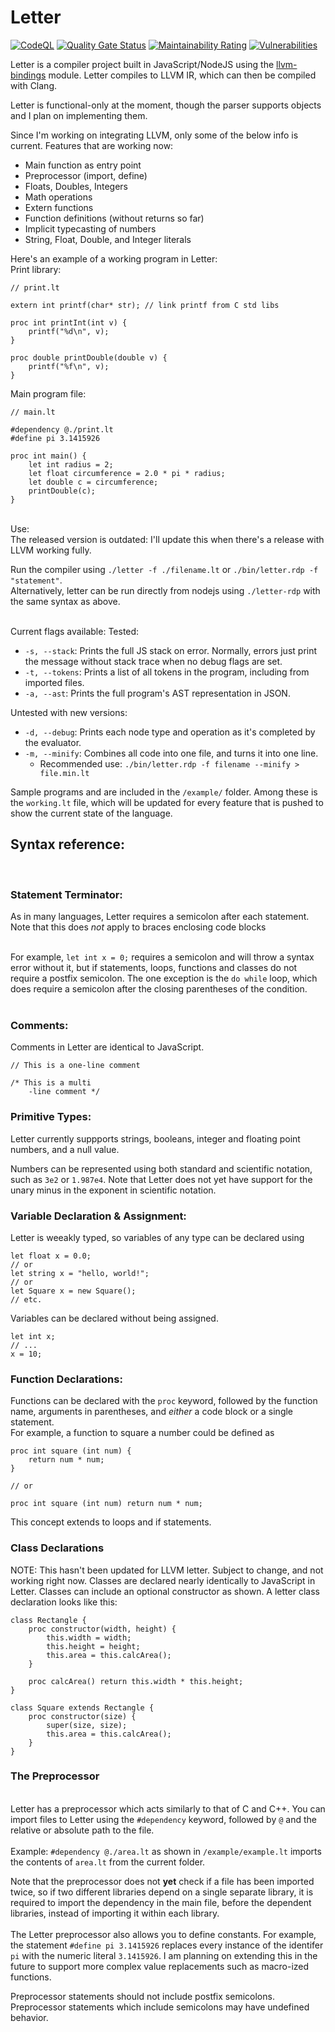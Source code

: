 # Letter
[![CodeQL](https://github.com/willothy/Letter/actions/workflows/codeql-analysis.yml/badge.svg?branch=main)](https://github.com/willothy/Letter/actions/workflows/codeql-analysis.yml)
[![Quality Gate Status](https://sonarcloud.io/api/project_badges/measure?project=willothy_Letter&metric=alert_status)](https://sonarcloud.io/summary/new_code?id=willothy_Letter)
[![Maintainability Rating](https://sonarcloud.io/api/project_badges/measure?project=willothy_Letter&metric=sqale_rating)](https://sonarcloud.io/summary/new_code?id=willothy_Letter)
[![Vulnerabilities](https://sonarcloud.io/api/project_badges/measure?project=willothy_Letter&metric=vulnerabilities)](https://sonarcloud.io/summary/new_code?id=willothy_Letter)

Letter is a compiler project built in JavaScript/NodeJS using the [llvm-bindings](https://github.com/ApsarasX/llvm-bindings) module. Letter compiles to LLVM IR, which can then be compiled with Clang.

Letter is functional-only at the moment, though the parser supports objects and I plan on implementing them.

Since I'm working on integrating LLVM, only some of the below info is current. 
Features that are working now: 
- Main function as entry point
- Preprocessor (import, define)
- Floats, Doubles, Integers
- Math operations
- Extern functions
- Function definitions (without returns so far)
- Implicit typecasting of numbers
- String, Float, Double, and Integer literals

Here's an example of a working program in Letter: <br>
Print library:
    
    // print.lt

    extern int printf(char* str); // link printf from C std libs

    proc int printInt(int v) {
        printf("%d\n", v);
    }

    proc double printDouble(double v) {
        printf("%f\n", v);
    }
Main program file:

    // main.lt

    #dependency @./print.lt
    #define pi 3.1415926

    proc int main() {
        let int radius = 2;
        let float circumference = 2.0 * pi * radius;
        let double c = circumference;
        printDouble(c);
    }

<br>
Use:<br>
The released version is outdated: I'll update this when there's a release with LLVM working fully.

Run the compiler using `./letter -f ./filename.lt` or `./bin/letter.rdp -f "statement"`.<br>
Alternatively, letter can be run directly from nodejs using `./letter-rdp` with the same syntax as above.<br>
<br>

Current flags available:
Tested:
- `-s, --stack`: Prints the full JS stack on error. Normally, errors just print the message without stack trace when no debug flags are set.
- `-t, --tokens`: Prints a list of all tokens in the program, including from imported files.
- `-a, --ast`: Prints the full program's AST representation in JSON.

Untested with new versions:
- `-d, --debug`: Prints each node type and operation as it's completed by the evaluator.
- `-m, --minify`: Combines all code into one file, and turns it into one line.
    - Recommended use: `./bin/letter.rdp -f filename --minify > file.min.lt`

Sample programs and are included in the `/example/` folder. Among these is the `working.lt` file, which will be updated for every feature that is pushed to show the current state of the language.<br>

## Syntax reference:
<br>

### Statement Terminator:
As in many languages, Letter requires a semicolon after each statement. Note that this does *not* apply to braces enclosing code blocks
<br><br>

For example, `let int x = 0;` requires a semicolon and will throw a syntax error without it, but if statements, loops, functions and classes do not require a postfix semicolon. The one exception is the `do while` loop, which does require a semicolon after the closing parentheses of the condition.
<br><br>

### Comments:
Comments in Letter are identical to JavaScript.

    // This is a one-line comment

    /* This is a multi
        -line comment */

### Primitive Types:
Letter currently suppports strings, booleans, integer and floating point numbers, and a null value. <br>

Numbers can be represented using both standard and scientific notation, such as `3e2` or `1.987e4`. Note that Letter does not yet have support for the unary minus in the exponent in scientific notation.

### Variable Declaration & Assignment:  
Letter is weeakly typed, so variables of any type can be declared using
    
    let float x = 0.0;
    // or 
    let string x = "hello, world!";
    // or
    let Square x = new Square();
    // etc.

Variables can be declared without being assigned. 

    let int x;
    // ... 
    x = 10;

### Function Declarations:
Functions can be declared with the `proc` keyword, followed by the function name, arguments in parentheses, and *either* a code block or a single statement. <br>
For example, a function to square a number could be defined as 

    proc int square (int num) {
        return num * num;
    }

    // or

    proc int square (int num) return num * num;

This concept extends to loops and if statements.
### Class Declarations
NOTE: This hasn't been updated for LLVM letter. Subject to change, and not working right now.
Classes are declared nearly identically to JavaScript in Letter. Classes can include an optional constructor as shown. A letter class declaration looks like this:

    class Rectangle {
        proc constructor(width, height) {
            this.width = width;
            this.height = height;
            this.area = this.calcArea();
        }

        proc calcArea() return this.width * this.height;
    }

    class Square extends Rectangle {
        proc constructor(size) {
            super(size, size);
            this.area = this.calcArea();
        }
    }


### The Preprocessor
<br>Letter has a preprocessor which acts similarly to that of C and C++. You can import files to Letter using the `#dependency` keyword, followed by `@` and the relative or absolute path to the file.<br><br>
Example: `#dependency @./area.lt` as shown in `/example/example.lt` imports the contents of `area.lt` from the current folder.<br>

Note that the preprocessor does not **yet** check if a file has been imported twice, so if two different libraries depend on a single separate library, it is required to import the dependency in the main file, before the dependent libraries, instead of importing it within each library. <br><br>
The Letter preprocessor also allows you to define constants. For example, the statement `#define pi 3.1415926` replaces every instance of the identifer `pi` with the numeric literal `3.1415926`. I am planning on extending this in the future to support more complex value replacements such as macro-ized functions.

Preprocessor statements should not include postfix semicolons. Preprocessor statements which include semicolons may have undefined behavior.
